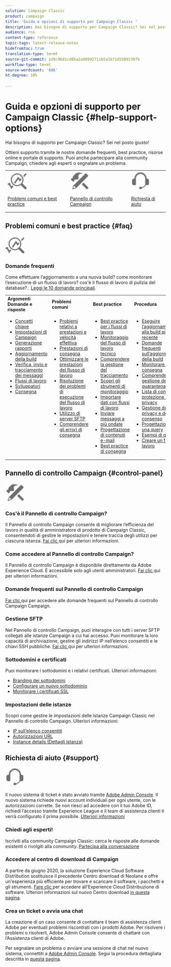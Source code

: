 ```yaml
---
solution: Campaign Classic
product: campaign
title: 'Guida e opzioni di supporto per Campaign Classic '
description: Hai bisogno di supporto per Campaign Classic? Sei nel posto giusto!
audience: rns
content-type: reference
topic-tags: latest-release-notes
hidefromtoc: true
translation-type: tm+mt
source-git-commit: 1d9c96d1cd8ba2a8099271165a1671d5589230fb
workflow-type: tm+mt
source-wordcount: '686'
ht-degree: 10%

---
```



# Guida e opzioni di supporto per Campaign Classic {#help-support-options}

Hai bisogno di supporto per Campaign Classic? Sei nel posto giusto!

Ottieni supporto tramite le nostre domande frequenti, best practice, risorse online e portale di supporto. Puoi anche partecipare alla community Campaign, chiedere agli esperti o segnalare un problema.

<table>
    <tr>
        <td><img src="platform/using/assets/do-not-localize/icon-faq.svg" width="60px"><p><a href="#faq">Problemi comuni e best practice</a></p></td>
        <td><img src="platform/using/assets/do-not-localize/icon-control-panel.svg" width="60px"><p><a href="#control-panel">Pannello di controllo Campaign</a></p></td>
        <td><img src="platform/using/assets/do-not-localize/icon-support.svg" width="60px"><p><a href="#support">Richiesta di aiuto</a></p></td>
    </tr>
</table>

## Problemi comuni e best practice {#faq}

<img src="platform/using/assets/do-not-localize/icon-faq.svg" width="60px">

### Domande frequenti

Come effettuare l’aggiornamento a una nuova build? come monitorare l’esecuzione di un flusso di lavoro? cos&#39;è il flusso di lavoro di pulizia del database?.. [Leggi le 10 domande principali](platform/using/common-questions.md).

<table>
    <tr><td><strong>Argomenti Domande e risposte</strong></td><td><strong>Problemi comuni</strong></td><td><strong>Best practice</strong></td><td><strong>Procedura</strong></td></tr>
    <tr>
    <td valign="top">
        <ul>
        <li><a href="platform/using/faq-key-concepts.md">Concetti chiave</a></li>
        <li><a href="platform/using/faq-campaign-config.md">Impostazioni di Campaign</a></li>
        <li><a href="platform/using/faq-reporting.md">Generazione rapporti</a></li>
        <li><a href="platform/using/faq-build-upgrade.md">Aggiornamento della build</a></li>
        <li><a href="platform/using/faq-messages.md">Verifica, invio e tracciamento dei messaggi</a></li>
        <li><a href="platform/using/faq-workflows.md">Flussi di lavoro</a></li>
        <li><a href="platform/using/faq-developers.md">Sviluppatori</a></li>
        <li><a href="delivery/using/monitoring-deliverability.md">Consegna</a></li>
        </ul>
    </td>
    <td valign="top">
        <ul>
        <li><a href="production/using/performance-and-throughput-issues.md">Problemi relativi a prestazioni e velocità effettiva</a></li>
        <li><a href="delivery/using/delivery-performances.md">Prestazioni di consegna</a></li>
        <li><a href="workflow/using/workflow-best-practices.md">Ottimizzare le prestazioni del flusso di lavoro</a></li>
        <li><a href="workflow/using/monitoring-workflow-execution.md">Risoluzione dei problemi di esecuzione del flusso di lavoro</a></li>
        <li><a href="platform/using/sftp-server-usage.md">Utilizzo di server SFTP</a></li>
        <li><a href="delivery/using/understanding-delivery-failures.md">Comprendere gli errori di consegna</a></li>
        </ul>
    </td>
   <td valign="top">
        <ul>
        <li><a href="workflow/using/workflow-best-practices.md">Best practice per i flussi di lavoro</a></li>
        <li><a href="workflow/using/monitoring-technical-workflows.md">Monitoraggio del flusso di lavoro tecnico</a></li>
        <li><a href="delivery/using/about-message-tracking.md">Comprendere la gestione del tracciamento</a></li>
        <li><a href="production/using/monitoring-guidelines.md">Scopri gli strumenti di monitoraggio</a></li>
        <li><a href="platform/using/import-export-workflows.md">Importare dati con flussi di lavoro</a></li>
        <li><a href="delivery/using/steps-sending-the-delivery.md">Inviare messaggi a più ondate</a></li>
        <li><a href="delivery/using/defining-the-email-content.md">Progettazione di contenuti e-mail</a></li>
        <li><a href="delivery/using/delivery-best-practices.md">Best practice di consegna</a></li>
        </ul>
    </td>
    <td valign="top">
        <ul>
        <li><a href="production/using/build-upgrade.md">Eseguire l’aggiornamento alla build più recente</a></li>
        <li><a href="platform/using/faq-build-upgrade.md">Domande frequenti sull’aggiornamento della build</a></li>
        <li><a href="delivery/using/about-delivery-monitoring.md">Monitorare una consegna</a></li>
        <li><a href="delivery/using/understanding-quarantine-management.md">Comprendere la gestione della quarantena</a></li>
        <li><a href="installation/using/get-started-security-privacy.md">Lista di controllo protezione e privacy</a></li>
        <li><a href="platform/using/privacy-management.md">Gestione della privacy e del consenso</a></li>
        <li><a href="platform/using/steps-to-create-a-query.md">Progettazione di una query</a></li>
        <li><a href="workflow/using/querying-recipient-table.md">Esempi di query</a></li>
        <li><a href="workflow/using/building-a-workflow.md">Creare un flusso di lavoro</a></li>
        </ul>
    </td>
    </tr>
</table>

## Pannello di controllo Campaign {#control-panel}

<img src="platform/using/assets/do-not-localize/icon-control-panel.svg" width="60px">

### Cos&#39;è il Pannello di controllo Campaign?

Il Pannello di controllo Campaign consente di migliorare l’efficienza del lavoro in qualità di amministratore di prodotto di Campaign Classic, consentendoti di gestire le impostazioni e tenere traccia degli utilizzi per ciascuna istanza.
[Fai clic ](https://docs.adobe.com/content/hecontrol-panel/using/discover-control-panel/key-features.html) qui per ulteriori informazioni.

### Come accedere al Pannello di controllo Campaign?

Il Pannello di controllo Campaign è disponibile direttamente da Adobe Experience Cloud. È accessibile solo agli utenti amministratori. [Fai clic ](https://docs.adobe.com/content/hecontrol-panel/using/discover-control-panel/accessing-control-panel.html) qui per ulteriori informazioni.

### Domande frequenti sul Pannello di controllo Campaign

[Fai clic ](https://docs.adobe.com/content/hecontrol-panel/using/faq.html) qui per accedere alle domande frequenti sul Pannello di controllo Campaign Campaign.

### Gestione SFTP

Nel Pannello di controllo Campaign, puoi interagire con tutti i server SFTP collegati alle istanze Campaign a cui hai accesso. Puoi monitorare la loro capacità di archiviazione, gestire gli indirizzi IP nell’elenco consentiti e le chiavi SSH pubbliche. [Fai clic ](https://docs.adobe.com/content/hecontrol-panel/using/sftp-management/about-sftp-management.html) qui per ulteriori informazioni.

### Sottodomini e certificati

Puoi monitorare i sottodomini e i relativi certificati. Ulteriori informazioni:
* [Branding dei sottodomini](https://docs.adobe.com/content/hecontrol-panel/using/subdomains-and-certificates/subdomains-branding.html)
* [Configurare un nuovo sottodominio](https://docs.adobe.com/content/hecontrol-panel/using/subdomains-and-certificates/setting-up-new-subdomain.html)
* [Monitorare i certificati SSL](https://docs.adobe.com/content/hecontrol-panel/using/subdomains-and-certificates/renewing-subdomain-certificate.html)

### Impostazioni delle istanze

Scopri come gestire le impostazioni delle istanze Campaign Classic nel Pannello di controllo Campaign. Ulteriori informazioni:
* [IP sull’elenco consentiti](https://docs.adobe.com/content/hecontrol-panel/using/instances-settings/ip-whitelisting-instance-access.html)
* [Autorizzazioni URL](https://docs.adobe.com/content/hecontrol-panel/using/instances-settings/url-permissions.html)
* [Instance details (Dettagli istanza)](https://docs.adobe.com/content/hecontrol-panel/using/instances-settings/instance-details.html)

## Richiesta di aiuto {#support}

<img src="platform/using/assets/do-not-localize/icon-support.svg" width="60px">

Il nuovo sistema di ticket è stato avviato tramite [Adobe Admin Console](https://adminconsole.adobe.com/overview). Il nuovo sistema richiede nuovi account individuali per ogni utente, con le autorizzazioni corrette. Se non riesci ad accedere con il tuo Adobe ID, richiedi l’accesso tramite Experience League e il team di assistenza clienti ti verrà configurato il prima possibile. [Ulteriori informazioni](https://helpx.adobe.com/it/enterprise/using/support-for-experience-cloud.html)

### Chiedi agli esperti!

Iscriviti alla community Campaign Classic: cerca le risposte alle domande esistenti o rivolgiti alla community. [Partecipa alla conversazione](https://experienceleaguecommunities.adobe.cadobe-campaign-classic/ct-p/adobe-campaign-classic-community)

### Accedere al centro di download di Campaign

A partire da giugno 2020, la soluzione Experience Cloud Software Distribution sostituisce il precedente Centro download di Neolane e offre un&#39;esperienza più efficiente per trovare e scaricare il software, i pacchetti e gli strumenti. [Fare clic ](https://experience.adobe.com/#/downloads/content/software-distributicampaign.html) per accedere all&#39;Experience Cloud Distribuzione di software.
Ulteriori informazioni sul nuovo Centro download [in questa pagina](https://docs.adobe.com/content/heexperience-cloud/software-distribution/home.html).

### Crea un ticket o avvia una chat

La creazione di un caso consente di contattare il team di assistenza clienti Adobe per eventuali problemi riscontrati con i prodotti Adobe. Per risolvere i problemi o risolverli, Adobe Admin Console consente di chattare con l’Assistenza clienti di Adobe.

Per segnalare un problema o avviare una sessione di chat nel nuovo sistema, connettiti a [Adobe Admin Console](https://adminconsole.adobe.com/overview). Segui la procedura dettagliata descritta in [questa pagina](https://helpx.adobe.com/enterprise/using/support-for-experience-cloud.html).

